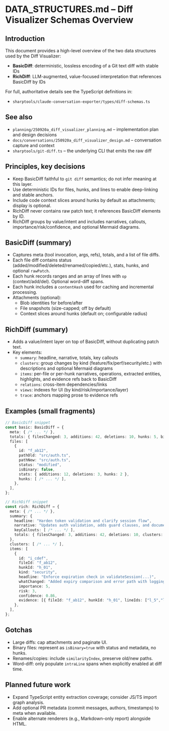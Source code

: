 # DATA_STRUCTURES.md – Diff Visualizer Schemas Overview

## Introduction

This document provides a high-level overview of the two data structures used by the Diff Visualizer:
- **BasicDiff**: deterministic, lossless encoding of a Git text diff with stable IDs
- **RichDiff**: LLM-augmented, value-focused interpretation that references BasicDiff by IDs

For full, authoritative details see the TypeScript definitions in:
- `sharptools/claude-conversation-exporter/types/diff-schemas.ts`

## See also

- `planning/250920a_diff_visualizer_planning.md` – implementation plan and design decisions
- `docs/conversations/250920a_diff_visualizer_design.md` – conversation capture and context
- `sharptools/git-diff.ts` – the underlying CLI that emits the raw diff

## Principles, key decisions

- Keep BasicDiff faithful to `git diff` semantics; do not infer meaning at this layer.
- Use deterministic IDs for files, hunks, and lines to enable deep-linking and stable anchors.
- Include code context slices around hunks by default as attachments; display is optional.
- RichDiff never contains raw patch text; it references BasicDiff elements by ID.
- RichDiff groups by value/intent and includes narratives, callouts, importance/risk/confidence, and optional Mermaid diagrams.

## BasicDiff (summary)

- Captures meta (tool invocation, args, refs), totals, and a list of file diffs.
- Each file diff contains status (added/modified/deleted/renamed/copied/etc.), stats, hunks, and optional `rawPatch`.
- Each hunk records ranges and an array of lines with `op` (context/add/del). Optional word-diff spans.
- Each hunk includes a `contentHash` used for caching and incremental processing.
- Attachments (optional):
  - Blob identities for before/after
  - File snapshots (size-capped; off by default)
  - Context slices around hunks (default on; configurable radius)

## RichDiff (summary)

- Adds a value/intent layer on top of BasicDiff, without duplicating patch text.
- Key elements:
  - `summary`: headline, narrative, totals, key callouts
  - `clusters`: group changes by kind (feature/fix/perf/security/etc.) with descriptions and optional Mermaid diagrams
  - `items`: per-file or per-hunk narratives, operations, extracted entities, highlights, and evidence refs back to BasicDiff
  - `relations`: cross-item dependencies/links
  - `views`: indexes for UI (by kind/risk/importance/layer)
  - `trace`: anchors mapping prose to evidence refs

## Examples (small fragments)

```ts
// BasicDiff snippet
const basic: BasicDiff = {
  meta: { /* ... */ },
  totals: { filesChanged: 3, additions: 42, deletions: 10, hunks: 5, binaryFilesChanged: 0 },
  files: [
    {
      id: "f_ab12",
      pathOld: "src/auth.ts",
      pathNew: "src/auth.ts",
      status: "modified",
      isBinary: false,
      stats: { additions: 12, deletions: 3, hunks: 2 },
      hunks: [ /* ... */ ],
    },
  ],
};

// RichDiff snippet
const rich: RichDiff = {
  meta: { /* ... */ },
  summary: {
    headline: "Harden token validation and clarify session flow",
    narrative: "Updates auth validation, adds guard clauses, and documents the flow.",
    keyCallouts: [ /* ... */ ],
    totals: { filesChanged: 3, additions: 42, deletions: 10, clusters: 2 },
  },
  clusters: [ /* ... */ ],
  items: [
    {
      id: "i_cdef",
      fileId: "f_ab12",
      hunkId: "h_01",
      kind: "security",
      headline: "Enforce expiration check in validateSession(...)",
      whatChanged: "Added expiry comparison and error path with logging.",
      importance: 5,
      risk: 3,
      confidence: 0.86,
      evidence: [{ fileId: "f_ab12", hunkId: "h_01", lineIds: ["l_5","l_6"] }],
    },
  ],
};
```

## Gotchas

- Large diffs: cap attachments and paginate UI.
- Binary files: represent as `isBinary=true` with status and metadata, no hunks.
- Renames/copies: include `similarityIndex`, preserve old/new paths.
- Word-diff: only populate `intraLine` spans when explicitly enabled at diff time.

## Planned future work

- Expand TypeScript entity extraction coverage; consider JS/TS import graph analysis.
- Add optional PR metadata (commit messages, authors, timestamps) to meta when available.
- Enable alternate renderers (e.g., Markdown-only report) alongside HTML.



